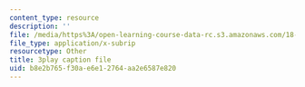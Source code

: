 ```yaml
---
content_type: resource
description: ''
file: /media/https%3A/open-learning-course-data-rc.s3.amazonaws.com/18-06-linear-algebra-spring-2010/b8e2b765f30ae6e12764aa2e6587e820_YzZUIYRCE38.srt
file_type: application/x-subrip
resourcetype: Other
title: 3play caption file
uid: b8e2b765-f30a-e6e1-2764-aa2e6587e820
---
```

